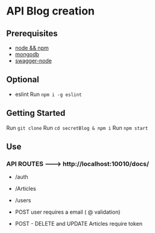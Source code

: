 # API Blog creation
## Prerequisites
- [node && npm](https://nodejs.org/es/)
- [mongodb](https://www.mongodb.com/download-center)
- [swagger-node](https://github.com/swagger-api/swagger-node)

## Optional
- eslint Run `npm i -g eslint`

## Getting Started
Run `git clone`
Run `cd secretBlog & npm i`
Run `npm start`

## Use
### API ROUTES ---> http://localhost:10010/docs/
- /auth
- /Articles
- /users

- POST user requires a email ( @ validation)
- POST - DELETE and UPDATE Articles require token

